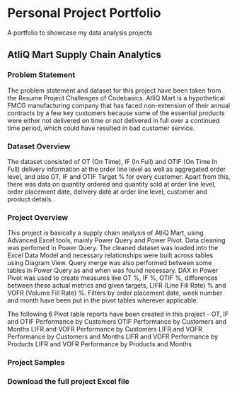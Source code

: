 # Personal Project Portfolio
A portfolio to showcase my data analysis projects


## AtliQ Mart Supply Chain Analytics

### Problem Statement
The problem statement and dataset for this project have been taken from the Resume Project Challenges of Codebasics. 
AtliQ Mart is a hypothetical FMCG manufacturing company that has faced non-extension of their annual contracts by a few key customers because some of the essential products were either not delivered on time or not delivered in full over a continued time period, which could have resulted in bad customer service.

### Dataset Overview
The dataset consisted of OT (On Time), IF (In Full) and OTIF (On Time In Full) delivery information at the order line level as well as aggregated order level, and also OT, IF and OTIF Target % for every customer. Apart from this, there was data on quantity ordered and quantity sold at order line level, order placement date, delivery date at order line level, customer and product details.

### Project Overview
This project is basically a supply chain analysis of AtliQ Mart, using Advanced Excel tools, mainly Power Query and Power Pivot. Data cleaning was perfomed in Power Query. The cleaned dataset was loaded into the Excel Data Model and necessary relationships were built across tables using Diagram View. Query merge was also performed between some tables in Power Query as and when was found necessary.
DAX in Power Pivot was used to create measures like OT %, IF %, OTIF %, differences between these actual metrics and given targets, LIFR (Line Fill Rate) % and VOFR (Volume Fill Rate) %.
Filters by order placement date, week number and month have been put in the pivot tables wherever applicable.

The following 6 Pivot table reports have been created in this project - 
OT, IF and OTIF Performance by Customers
OTIF Performance by Customers and Months
LIFR and VOFR Performance by Customers
LIFR and VOFR Performance by Customers and Months
LIFR and VOFR Performance by Products
LIFR and VOFR Performance by Products and Months

### Project Samples


### Download the full project Excel file


